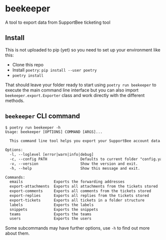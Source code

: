 # beekeeper

A tool to export data from SupportBee ticketing tool


## Install

This is not uploaded to pip (yet) so you need to set up your environment like this:

* Clone this repo
* Install `poetry`: `pip install --user poetry`
* `poetry install`

That should leave your folder ready to start using `poetry run beekeeper` to execute the main command line interface but you can also import `beekeeper.export.Exporter` class and work directly with the different methods.

## `beekeeper` CLI command

```txt
$ poetry run beekeeper -h
Usage: beekeeper [OPTIONS] COMMAND [ARGS]...

  This command line tool helps you export your SupportBee account data.

Options:
  -l, --loglevel [error|warn|info|debug]
  -c, --config PATH               Defaults to current folder "config.yaml"
  -v, --version                   Show the version and exit.
  -h, --help                      Show this message and exit.

Commands:
  emails              Exports the forwarding addresses
  export-attachments  Exports all attachments from the tickets stored
  export-comments     Exports all comments from the tickets stored
  export-replies      Exports all replies from the tickets stored
  export-tickets      Exports all tickets in a folder structure
  labels              Exports the labels
  snippets            Exports the snippets
  teams               Exports the teams
  users               Exports the users
```

Some subcommands may have further options, use `-h` to find out more about them.